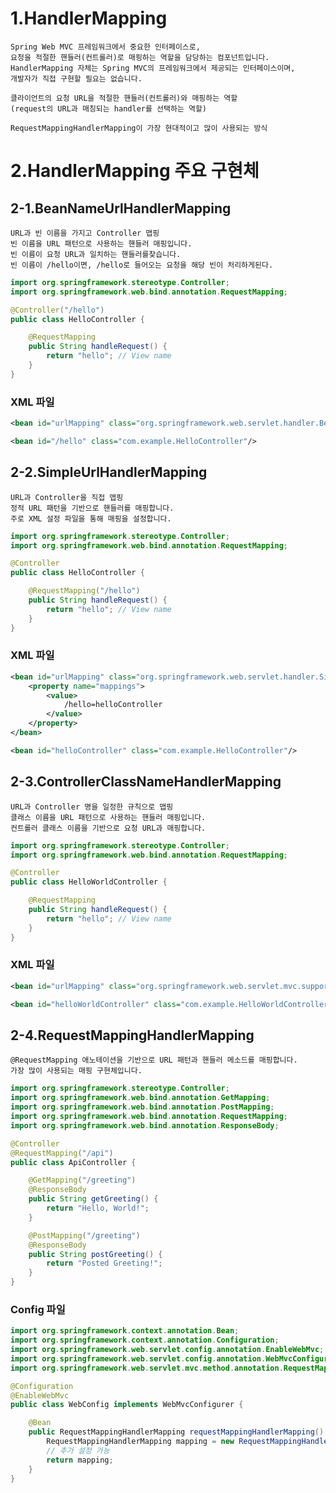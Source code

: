 # 1.HandlerMapping 
    Spring Web MVC 프레임워크에서 중요한 인터페이스로, 
    요청을 적절한 핸들러(컨트롤러)로 매핑하는 역할을 담당하는 컴포넌트입니다.
    HandlerMapping 자체는 Spring MVC의 프레임워크에서 제공되는 인터페이스이며, 
    개발자가 직접 구현할 필요는 없습니다.
    
    클라이언트의 요청 URL을 적절한 핸들러(컨트롤러)와 매핑하는 역할
    (request의 URL과 매칭되는 handler를 선택하는 역할)

    RequestMappingHandlerMapping이 가장 현대적이고 많이 사용되는 방식

# 2.HandlerMapping 주요 구현체
## 2-1.BeanNameUrlHandlerMapping
    URL과 빈 이름을 가지고 Controller 맵핑
    빈 이름을 URL 패턴으로 사용하는 핸들러 매핑입니다. 
    빈 이름이 요청 URL과 일치하는 핸들러를찾습니다.
    빈 이름이 /hello이면, /hello로 들어오는 요청을 해당 빈이 처리하게된다.

```java
import org.springframework.stereotype.Controller;
import org.springframework.web.bind.annotation.RequestMapping;

@Controller("/hello")
public class HelloController {

    @RequestMapping
    public String handleRequest() {
        return "hello"; // View name
    }
}
```

### XML 파일
```XML
<bean id="urlMapping" class="org.springframework.web.servlet.handler.BeanNameUrlHandlerMapping"/>

<bean id="/hello" class="com.example.HelloController"/>
```

## 2-2.SimpleUrlHandlerMapping
    URL과 Controller을 직접 맵핑
    정적 URL 패턴을 기반으로 핸들러를 매핑합니다. 
    주로 XML 설정 파일을 통해 매핑을 설정합니다.
    
```java
import org.springframework.stereotype.Controller;
import org.springframework.web.bind.annotation.RequestMapping;

@Controller
public class HelloController {

    @RequestMapping("/hello")
    public String handleRequest() {
        return "hello"; // View name
    }
}
```
### XML 파일
```XML
<bean id="urlMapping" class="org.springframework.web.servlet.handler.SimpleUrlHandlerMapping">
    <property name="mappings">
        <value>
            /hello=helloController
        </value>
    </property>
</bean>

<bean id="helloController" class="com.example.HelloController"/>
```

## 2-3.ControllerClassNameHandlerMapping
    URL과 Controller 명을 일정한 규칙으로 맵핑
    클래스 이름을 URL 패턴으로 사용하는 핸들러 매핑입니다. 
    컨트롤러 클래스 이름을 기반으로 요청 URL과 매핑합니다.
```java
import org.springframework.stereotype.Controller;
import org.springframework.web.bind.annotation.RequestMapping;

@Controller
public class HelloWorldController {

    @RequestMapping
    public String handleRequest() {
        return "hello"; // View name
    }
}
```
### XML 파일
```XML
<bean id="urlMapping" class="org.springframework.web.servlet.mvc.support.ControllerClassNameHandlerMapping"/>

<bean id="helloWorldController" class="com.example.HelloWorldController"/>
```


## 2-4.RequestMappingHandlerMapping 
    @RequestMapping 애노테이션을 기반으로 URL 패턴과 핸들러 메소드를 매핑합니다.
    가장 많이 사용되는 매핑 구현체입니다.

```java
import org.springframework.stereotype.Controller;
import org.springframework.web.bind.annotation.GetMapping;
import org.springframework.web.bind.annotation.PostMapping;
import org.springframework.web.bind.annotation.RequestMapping;
import org.springframework.web.bind.annotation.ResponseBody;

@Controller
@RequestMapping("/api")
public class ApiController {

    @GetMapping("/greeting")
    @ResponseBody
    public String getGreeting() {
        return "Hello, World!";
    }

    @PostMapping("/greeting")
    @ResponseBody
    public String postGreeting() {
        return "Posted Greeting!";
    }
}
```
### Config 파일
```java
import org.springframework.context.annotation.Bean;
import org.springframework.context.annotation.Configuration;
import org.springframework.web.servlet.config.annotation.EnableWebMvc;
import org.springframework.web.servlet.config.annotation.WebMvcConfigurer;
import org.springframework.web.servlet.mvc.method.annotation.RequestMappingHandlerMapping;

@Configuration
@EnableWebMvc
public class WebConfig implements WebMvcConfigurer {

    @Bean
    public RequestMappingHandlerMapping requestMappingHandlerMapping() {
        RequestMappingHandlerMapping mapping = new RequestMappingHandlerMapping();
        // 추가 설정 가능
        return mapping;
    }
}
```

